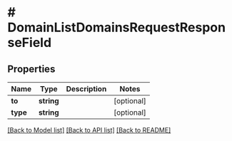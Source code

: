 # # DomainListDomainsRequestResponseField

## Properties

Name | Type | Description | Notes
------------ | ------------- | ------------- | -------------
**to** | **string** |  | [optional]
**type** | **string** |  | [optional]

[[Back to Model list]](../../README.md#models) [[Back to API list]](../../README.md#endpoints) [[Back to README]](../../README.md)
